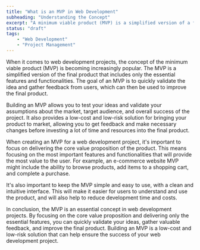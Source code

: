 ```yaml
---
title: "What is an MVP in Web Development"
subheading: "Understanding the Concept"
excerpt: "A minimum viable product (MVP) is a simplified version of a final product that includes only the essential features and functionalities. The MVP is becoming increasingly popular in web development projects, as it provides a low-cost and low-risk solution for bringing a product to market and testing ideas. In this article, we will explore what an MVP is and how it can benefit web development projects."
status: "draft"
tags:
    - "Web Development"
    - "Project Management"
---
```


When it comes to web development projects, the concept of the minimum viable product (MVP) is becoming increasingly popular. The MVP is a simplified version of the final product that includes only the essential features and functionalities. The goal of an MVP is to quickly validate the idea and gather feedback from users, which can then be used to improve the final product.

Building an MVP allows you to test your ideas and validate your assumptions about the market, target audience, and overall success of the project. It also provides a low-cost and low-risk solution for bringing your product to market, allowing you to get feedback and make necessary changes before investing a lot of time and resources into the final product.

When creating an MVP for a web development project, it's important to focus on delivering the core value proposition of the product. This means focusing on the most important features and functionalities that will provide the most value to the user. For example, an e-commerce website MVP might include the ability to browse products, add items to a shopping cart, and complete a purchase.

It's also important to keep the MVP simple and easy to use, with a clean and intuitive interface. This will make it easier for users to understand and use the product, and will also help to reduce development time and costs.

In conclusion, the MVP is an essential concept in web development projects. By focusing on the core value proposition and delivering only the essential features, you can quickly validate your ideas, gather valuable feedback, and improve the final product. Building an MVP is a low-cost and low-risk solution that can help ensure the success of your web development project.